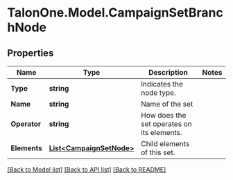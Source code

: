 # TalonOne.Model.CampaignSetBranchNode
## Properties

Name | Type | Description | Notes
------------ | ------------- | ------------- | -------------
**Type** | **string** | Indicates the node type. | 
**Name** | **string** | Name of the set | 
**Operator** | **string** | How does the set operates on its elements. | 
**Elements** | [**List&lt;CampaignSetNode&gt;**](CampaignSetNode.md) | Child elements of this set. | 

[[Back to Model list]](../README.md#documentation-for-models) [[Back to API list]](../README.md#documentation-for-api-endpoints) [[Back to README]](../README.md)


